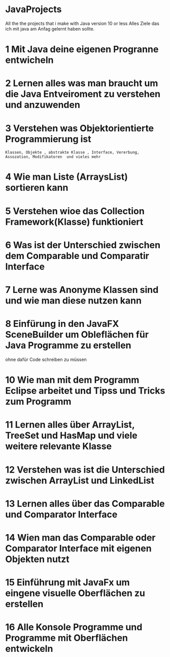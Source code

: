 # JavaProjects
All the the projects that i make with Java version 10 or less
Alles Ziele das ich mit java am Anfag gelernt haben sollte.

# 1 Mit Java deine eigenen Progranne entwicheln

# 2 Lernen alles was man braucht um die Java Entveiroment zu verstehen und anzuwenden

# 3 Verstehen was Objektorientierte Programmierung ist
    Klassen, Objekte , abstrakte Klasse , Interface, Vererbung, Assozation, Modifikatoren  und vieles mehr

# 4 Wie man Liste (ArraysList) sortieren kann

# 5 Verstehen wioe das Collection Framework(Klasse) funktioniert

# 6 Was ist der Unterschied zwischen dem Comparable und Comparatir Interface

# 7 Lerne was Anonyme Klassen sind und wie man diese nutzen kann

# 8 Einfürung in den JavaFX SceneBuilder um Obleflächen für Java Programme zu erstellen
  ohne dafür Code schreiben zu müssen

# 10 Wie man mit dem Programm Eclipse arbeitet und Tipss und Tricks zum Programm

# 11 Lernen alles über ArrayList, TreeSet und HasMap und viele weitere relevante Klasse

# 12 Verstehen was  ist die Unterschied zwischen ArrayList und LinkedList 

# 13 Lernen alles über das Comparable und Comparator Interface

# 14 Wien man das Comparable oder Comparator Interface mit eigenen Objekten nutzt

# 15 Einführung mit JavaFx um eingene visuelle Oberflächen zu erstellen

# 16 Alle Konsole Programme und Programme mit Oberflächen entwickeln



